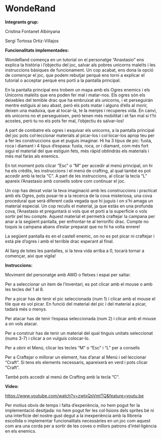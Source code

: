# WondeRand

__**Integrants grup:**__ 

Cristina Fontanet Albinyana

Sergi Tortosa Ortiz-Villajos  

__**Funcionalitats implementades:**__

WondeRand comença en un tutorial on el personatge “Anastasio” ens explica la història i l’objectiu del joc, salvar als pobres unicorns maleïts i les instruccions bàsiques de funcionament. Un cop acabat, ens dona la opció de començar el joc, que podem rebutjar perquè ens torni a explicar el tutorial o acceptar perquè ens porti a la pantalla principal.

En la pantalla principal ens trobem un mapa amb els Ogres enemics i els Unicorns maleïts que ens poden fer mal i matar-nos. Els ogres són els deixebles del temible drac que ha embruixat als unicorns, i et perseguiràn mentre estiguis al seu abast, però els pots matar i alguns d’ells al morir, deixen una maduixa, que al tocar-la, te la menjes i recuperes vida. En canvi, els unicorns no et persegueixen, però tenen més mobilitat i et fan mal si t’hi acostes, però tu no els pots fer mal, l’objectiu és salvar-los!

A part de combatre els ogres i esquivar els unicorns, a la pantalla principal del joc pots col·leccionar materials al picar-los i col·locar-los aprop teu per a fer les construccions que et puguis imaginar. Hi ha 3 tipus de pic: fusta, roca i  diamant i 4 tipus d’espasa: fusta, roca, or i diamant, com més fort sigui el material del que estiguin fets, més ràpid obtindràs els materials i més mal faràs als enemics.

En tot moment pots clicar “Esc” o “M” per accedir al menú principal, on hi ha els crèdits, les instruccions i el menú de crafting, al qual també es pot accedir amb la tecla “C”. A part de les instruccions, al clicar la tecla “L” apareix l’Anastasio amb consells sobre com continuar el joc.

Un cop has deixat volar la teva imaginació amb les construccions i practicat amb els Ogres, pots posar-te a la recerca de la cova misteriosa, una cova procedural que serà diferent cada vegada que hi juguis i on s’hi amaga un material especial. Un cop reculls el material, ja que estàs en una profunda cova, l’Anastasio et preguntarà si vols que et porti a la superfície o vols sortir pel teu compte. Aquest material et permetrà craftejar la campana per anar a la següent pantalla, per enfrontar-te al terrorífic drac. Compte no toquis la campana abans d’estar preparat que no hi ha volta enrere!

La següent pantalla és en el castell enemic, on no es pot picar ni craftejar i està ple d’ogres i amb el terríble drac esperant al final.

Al llarg de totes les pantalles, si la teva vida arriba a 0, tocarà tornar a començar, així que vigila!

__**Instruccions:**__

Moviment del personatge amb AWD o fletxes i espai per saltar.

Per a seleccionar un item de l’inventari, es pot clicar amb el mouse o amb les tecles del 1 al 8.

Per a picar has de tenir el pic seleccionada (num 1) i clicar amb el mouse el tile que es vol picar. En funció del material del pic i del material a picar, tadarà més o menys.

Per atacar has de tenir l’espasa seleccionada (num 2) i clicar amb el mouse a on vols atacar.

Per a construir has de tenir un material del qual tinguis unitats seleccionat (nums 3-7) i clicar a on vulguis colocar-lo.

Per a obrir el Menú, clicar les tecles  “M” o “Esc” i “L” per a consells

Per a Craftejar o millorar un element, has d’anar al Menú i sel·leccionar “Craft”. Si tens els elements necessaris, apareixerà en verd i pots clicar “Craft”.

També pots accedir al menú de Crafting amb la tecla “C”.

__**Video:**__

https://www.youtube.com/watch?v=zwtxQsVmtTQ&feature=youtu.be


Per motius obvis de temps i falta d’experiència, no hem pogut fer la implementació desitjada: no hem pogut fer les col·lisions dels sprites bé ni una interfície del nostre gust degut a la inexperiència amb la llibreria escollida o implementar funcionalitats necessàries en un joc com aquest com ara una corda per a sortir de les coves o millors patrons d’intel·ligència en els enemics.
